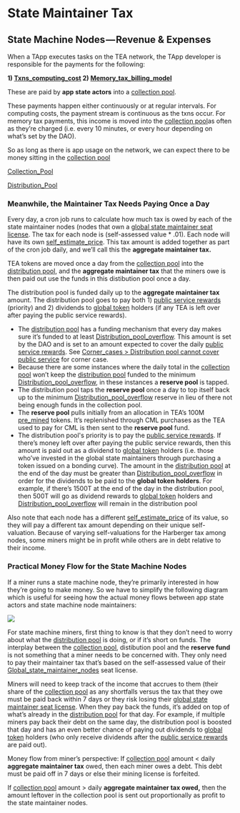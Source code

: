 # State Maintainer Tax

## State Machine Nodes — Revenue & Expenses

When a TApp executes tasks on the TEA network, the TApp developer is responsible for the payments for the following:

**1) [Txns_computing_cost](Txns_computing_cost.md) 2) [Memory_tax_billing_model](Memory_tax_billing_model.md)**

These are paid by **app state actors** into a [collection pool](/epoch10_billing_tax/Collection_Pool.md).

These payments happen either continuously or at regular intervals. For computing costs, the payment stream is continuous as the txns occur. For memory tax payments, this income is moved into the [collection pool](/epoch10_billing_tax/Collection_Pool.md)as often as they’re charged (i.e. every 10 minutes, or every hour depending on what’s set by the DAO).

So as long as there is app usage on the network, we can expect there to be money sitting in the   [collection pool](/epoch10_billing_tax/Collection_Pool.md)

[Collection_Pool](../epoch10_billing_tax/Collection_Pool.md)

[Distribution_Pool](../epoch10_billing_tax/Distribution_Pool.md)

### Meanwhile, the Maintainer Tax Needs Paying Once a Day

Every day, a cron job runs to calculate how much tax is owed by each of the state maintainer nodes (nodes that own a [global state maintainer seat license](epoch10_billing_tax/Maintainer_Seat.md). The tax for each node is (self-assessed value * .01). Each node will have its own [self_estimate_price](self_estimate_price.md). This tax amount is added together as part of the cron job daily, and we’ll call this the **aggregate maintainer tax.**

TEA tokens are moved once a day from the [collection pool](/epoch10_billing_tax/Collection_Pool.md) into the [distribution pool](/epoch10_billing_tax/Distribution_Pool.md), and the **aggregate maintainer tax** that the miners owe is then paid out use the funds in this distibution pool  once a day.

The distribution pool is funded daily up to the **aggregate maintainer tax** amount. The distribution pool goes to pay both 1) [public service rewards](_tapp-tutor/public_service.md) (priority) and 2) dividends to [global token](/epoch10_billing_tax/Global_token.md) holders (if any TEA is left over after paying the public service rewards).

* The [distribution pool](/epoch10_billing_tax/Distribution_Pool.md) has a funding mechanism that every day makes sure it’s funded to at least [Distribution_pool_overflow](../Distribution_pool_overflow.md). This amount is set by the DAO and is set to an amount expected to cover the daily [public service rewards](_tapp-tutor/public_service.md). See [Corner_cases > Distribution pool cannot cover public service](../epoch10_billing_tax/Corner_cases.md#distribution-pool-cannot-cover-public-service) for corner case.
* Because there are some instances where the daily total in the [collection pool](/epoch10_billing_tax/Collection_Pool.md) won’t keep the [distribution pool](/epoch10_billing_tax/Distribution_Pool.md) funded to the minimum [Distribution_pool_overflow](../Distribution_pool_overflow.md), in these instances a **reserve pool** is tapped. 
* The distribution pool taps the **reserve pool** once a day to top itself back up to the minimum [Distribution_pool_overflow](../Distribution_pool_overflow.md) reserve in lieu of there not being enough funds in the collection pool.
* The **reserve pool** pulls initially from an allocation in TEA’s 100M [pre_mined](pre_mined.md) tokens. It’s replenished through CML purchases as the TEA used to pay for CML is then sent to the **reserve pool** fund.
* The distribution pool's priority is to pay the [public service rewards](_tapp-tutor/public_service.md). If there’s money left over after paying the public service rewards, then this amount is paid out as a dividend to [global token](/epoch10_billing_tax/Global_token.md) holders  (i.e. those who’ve invested in the global state maintainers through purchasing a token issued on a bonding curve). The amount in the [distribution pool](/epoch10_billing_tax/Distribution_Pool.md) at the end of the day must be greater than [Distribution_pool_overflow](../Distribution_pool_overflow.md) in order for the dividends to be paid to the **global token holders**. For example, if there’s 1500T at the end of the day in the distribution pool, then 500T will go as dividend rewards to [global token](/epoch10_billing_tax/Global_token.md) holders and [Distribution_pool_overflow](../Distribution_pool_overflow.md) will remain in the distribution pool

Also note that each node has a different [self_estimate_price](self_estimate_price.md) of its value, so they will pay a different tax amount depending on their unique self-valuation. Because of varying self-valuations for the Harberger tax among nodes, some miners might be in profit while others are in debt relative to their income.

### Practical Money Flow for the State Machine Nodes

If a miner runs a state machine node, they’re primarily interested in how they’re going to make money. So we have to simplify the following diagram which is useful for seeing how the actual money flows between app state actors and state machine node maintainers:

![](https://cdn-images-1.medium.com/max/1200/1*PvkBOMObbJlbf0PCkoDEYg.png)

For state machine miners, first thing to know is that they don’t need to worry about what the [distribution pool](/epoch10_billing_tax/Distribution_Pool.md) is doing, or if it’s short on funds. The interplay between the [collection pool](/epoch10_billing_tax/Collection_Pool.md), distibution pool and the **reserve fund** is not something that a miner needs to be concerned with. They only need to pay their maintainer tax that’s based on the self-assessed value of their [Global_state_maintainer_nodes](Global_state_maintainer_nodes.md) seat license.

Miners will need to keep track of the income that accrues to them (their share of the [collection pool](/epoch10_billing_tax/Collection_Pool.md) as any shortfalls versus the tax that they owe must be paid back within 7 days or they risk losing their [global state maintainer seat license](epoch10_billing_tax/Maintainer_Seat.md). When they pay back the funds, it’s added on top of what’s already in the [distribution pool](/epoch10_billing_tax/Distribution_Pool.md) for that day. For example, if multiple miners pay back their debt on the same day, the distribution pool is boosted that day and has an even better chance of paying out dividends to [global token](/epoch10_billing_tax/Global_token.md) holders (who only receive dividends after the [public service rewards](_tapp-tutor/public_service.md) are paid out).

Money flow from miner’s perspective: If [collection pool](/epoch10_billing_tax/Collection_Pool.md) amount \< daily **aggregate maintainer tax** owed, then each miner owes a debt. This debt must be paid off in 7 days or else their mining license is forfeited.

If [collection pool](/epoch10_billing_tax/Collection_Pool.md) amount > daily **aggregate maintainer tax owed,** then the amount leftover in the collection pool is sent out proportionally as profit to the state maintainer nodes.
